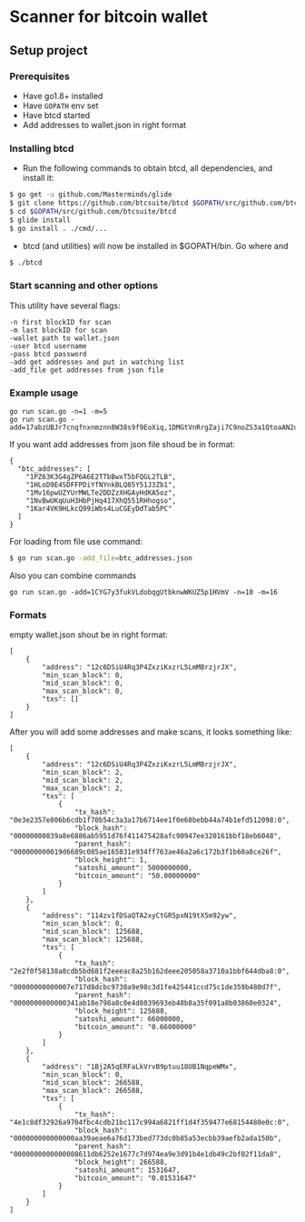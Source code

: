 # Scanner for bitcoin wallet

## Setup project

### Prerequisites

* Have go1.8+ installed
* Have `GOPATH` env set
* Have btcd started
* Add addresses to wallet.json in right format


### Installing btcd

- Run the following commands to obtain btcd, all dependencies, and install it:

```bash
$ go get -u github.com/Masterminds/glide
$ git clone https://github.com/btcsuite/btcd $GOPATH/src/github.com/btcsuite/btcd
$ cd $GOPATH/src/github.com/btcsuite/btcd
$ glide install
$ go install . ./cmd/...
```
- btcd (and utilities) will now be installed in $GOPATH/bin. Go where and

```bash
$ ./btcd
```


### Start scanning and other options

This utility have several flags:

```
-n first blockID for scan
-m last blockID for scan
-wallet path to wallet.json
-user btcd username
-pass btcd password
-add get addresses and put in watching list
-add_file get addresses from json file
```
### Example usage

```
go run scan.go -n=1 -m=5
go run scan.go -add=17abzUBJr7cnqfnxnmznn8W38s9f9EoXiq,1DMGtVnRrgZaji7C9noZS3a1QtoaAN2uRG
```
If you want add addresses from json file shoud be in format:

```
{
  "btc_addresses": [
    "1PZ63K3G4gZP6A6E2TTbBwxT5bFQGL2TLB",
    "1HLoD9E4SDFFPDiYfNYnkBLQ85Y51J3Zb1",
    "1Mv16pwUZYUrMWLTe2DDZzXHGAyHdKA5oz",
    "1NvBwUKqUuH3HbPjHq417XhQ551RHhogso",
    "1Kar4VK9HLkcQ99iWbs4LuCGEyDdTab5PC"
  ]
}
```
For loading from file use command:

```bash
$ go run scan.go -add_file=btc_addresses.json
```


Also you can combine commands

```
go run scan.go -add=1CYG7y3fukVLdobqgUtbknwWKUZ5p1HVmV -n=10 -m=16
```
 
### Formats

empty wallet.json shout be in right format:

```
[
    {
        "address": "12c6DSiU4Rq3P4ZxziKxzrL5LmMBrzjrJX",
        "min_scan_block": 0,
        "mid_scan_block": 0,
        "max_scan_block": 0,
        "txs": []
    }
]
```

After you will add some addresses and make scans, it looks something like:

```
[
    {
        "address": "12c6DSiU4Rq3P4ZxziKxzrL5LmMBrzjrJX",
        "min_scan_block": 2,
        "mid_scan_block": 2,
        "max_scan_block": 2,
        "txs": [
            {
                "tx_hash": "0e3e2357e806b6cdb1f70b54c3a3a17b6714ee1f0e68bebb44a74b1efd512098:0",
                "block_hash": "00000000839a8e6886ab5951d76f411475428afc90947ee320161bbf18eb6048",
                "parent_hash": "000000000019d6689c085ae165831e934ff763ae46a2a6c172b3f1b60a8ce26f",
                "block_height": 1,
                "satoshi_amount": 5000000000,
                "bitcoin_amount": "50.00000000"
            }
        ]
    },
    {
        "address": "114zv1fDSaQTA2xyCtGR5pxN19tX5m92yw",
        "min_scan_block": 0,
        "mid_scan_block": 125688,
        "max_scan_block": 125688,
        "txs": [
            {
                "tx_hash": "2e2f0f58138a8cdb5bd681f2eeeac8a25b162deee205058a3710a1bbf644dba8:0",
                "block_hash": "00000000000007e717d8dcbc9738a9e98c3d1fe425441ccd75c1de359b480d7f",
                "parent_hash": "0000000000000341ab18e798a8c0e4d8039693eb48b8a35f091a8b03860e0324",
                "block_height": 125688,
                "satoshi_amount": 66000000,
                "bitcoin_amount": "0.66000000"
            }
        ]
    },
    {
        "address": "1Bj2A5qERFaLkVrvB9ptuu18UB1NqpeWMx",
        "min_scan_block": 0,
        "mid_scan_block": 266588,
        "max_scan_block": 266588,
        "txs": [
            {
                "tx_hash": "4e1c8df32926a9704fbc4cdb21bc117c994a6821ff1d4f359477e68154480e0c:0",
                "block_hash": "000000000000000aa39aeae6a76d173bed773dc0b85a53ecbb39aefb2ada150b",
                "parent_hash": "0000000000000008611db6252e1677c7d974ea9e3d91b4e1db49c2bf02f11da8",
                "block_height": 266588,
                "satoshi_amount": 1531647,
                "bitcoin_amount": "0.01531647"
            }
        ]
    }
]
```